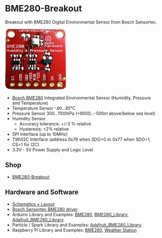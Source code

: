 # BME280-Breakout
Breakout with BME280 Digital Environmental Sensor from Bosch Sensortec.

![BME280-Breakout](https://github.com/watterott/BME280-Breakout/raw/master/hardware/BME280-Breakout_v10.jpg)

* [Bosch BME280](https://www.bosch-sensortec.com/en/bst/products/all_products/bme280) Integrated Environmental Sensor (Humidity, Pressure and Temperature)
* Temperature Sensor -40...85°C
* Pressure Sensor 300...1100hPa (+9000...-500m above/below sea level)
* Humidity Sensor
  * Accuracy tolerance: +/-3 % relative
  * Hysteresis: <2% relative
* SPI Interface (up to 10MHz)
* TWI/I2C Interface (address 0x76 when SDO=0 or 0x77 when SDO=1, CS=1 for I2C)
* 3.3V - 5V Power Supply and Logic Level


## Shop
* [BME280-Breakout](http://www.watterott.com/en/BME280-Breakout-humidity-pressure-temperature-sensor)


## Hardware and Software
* [Schematics + Layout](https://github.com/watterott/BME280-Breakout/tree/master/hardware)
* [Bosch Sensortec BME280 driver](https://github.com/BoschSensortec/BME280_driver)
* Arduino Library and Examples: [BME280](https://github.com/embeddedadventures/BME280), [BME280_Library](https://github.com/Protoinfy/BME280_Library), [Adafruit_BME280_Library](https://github.com/adafruit/Adafruit_BME280_Library)
* Particle / Spark Library and Examples: [Adafruit_BME280_Library](https://github.com/mhaack/Adafruit_BME280_Library)
* Raspberry Pi Library and Examples: [BME280](https://github.com/SWITCHSCIENCE/BME280), [Weather Station](https://github.com/tisfablab/inmonitor)
